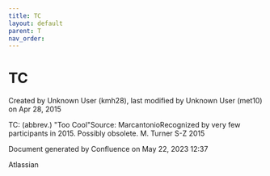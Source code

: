 ```yaml
---
title: TC
layout: default
parent: T
nav_order:
---
```


# TC

Created by  Unknown User (kmh28), last modified by  Unknown User (met10) on Apr 28, 2015

TC: (abbrev.) &quot;Too Cool&quot;Source: MarcantonioRecognized by very few participants in 2015. Possibly obsolete. M. Turner S-Z 2015

Document generated by Confluence on May 22, 2023 12:37

Atlassian
